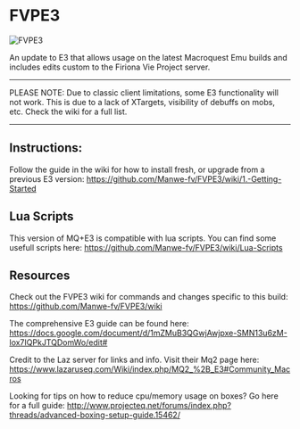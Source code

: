 # FVPE3

![FVPE3](https://amaneq.com/wp-content/uploads/2024/10/fvpe3-500x500-1.png)

An update to E3 that allows usage on the latest Macroquest Emu builds and includes edits custom to the Firiona Vie Project server.

-----

PLEASE NOTE: Due to classic client limitations, some E3 functionality will not work. This is due to a lack of XTargets, visibility of debuffs on mobs, etc. Check the wiki for a full list.

-----

## Instructions:

Follow the guide in the wiki for how to install fresh, or upgrade from a previous E3 version: https://github.com/Manwe-fv/FVPE3/wiki/1.-Getting-Started

## Lua Scripts

This version of MQ+E3 is compatible with lua scripts. You can find some usefull scripts here: https://github.com/Manwe-fv/FVPE3/wiki/Lua-Scripts

## Resources

Check out the FVPE3 wiki for commands and changes specific to this build: https://github.com/Manwe-fv/FVPE3/wiki

The comprehensive E3 guide can be found here: https://docs.google.com/document/d/1mZMuB3QGwjAwjpxe-SMN13u6zM-lox7IQPkJTQDomWo/edit#

Credit to the Laz server for links and info. Visit their Mq2 page here: https://www.lazaruseq.com/Wiki/index.php/MQ2_%2B_E3#Community_Macros

Looking for tips on how to reduce cpu/memory usage on boxes? Go here for a full guide: http://www.projecteq.net/forums/index.php?threads/advanced-boxing-setup-guide.15462/
